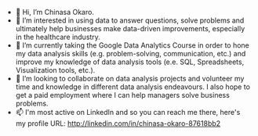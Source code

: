- 👋 Hi, I’m Chinasa Okaro.
- 👀 I’m interested in using data to answer questions, solve problems and ultimately help businesses make data-driven improvements, especially in the healthcare industry.
- 🌱 I’m currently taking the Google Data Analytics Course in order to hone my data analysis skills (e.g. problem-solving, communication, etc.) and improve my knowledge of data analysis tools (e.e. SQL, Spreadsheets, Visualization tools, etc.).
- 💞️ I’m looking to collaborate on data analysis projects and volunteer my time and knowledge in different data analysis endeavours. I also hope to get a paid employment where I can help managers solve business problems.
- 📫 I'm most active on LinkedIn and so you can reach me there, here's my profile URL: http://linkedin.com/in/chinasa-okaro-87618bb2

<!---
ChinasaOkaro/ChinasaOkaro is a ✨ special ✨ repository because its `README.md` (this file) appears on your GitHub profile.
You can click the Preview link to take a look at your changes.
--->
